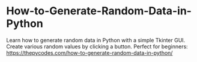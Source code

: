 # How-to-Generate-Random-Data-in-Python
Learn how to generate random data in Python with a simple Tkinter GUI. Create various random values by clicking a button. Perfect for beginners:
https://thepycodes.com/how-to-generate-random-data-in-python/
